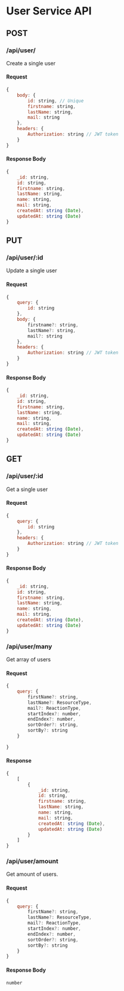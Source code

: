 # User Service API

## POST

### /api/user/

Create a single user

#### Request
``` javascript
{
    body: {
        id: string, // Unique
        firstname: string,
        lastName: string,
        mail: string
    },
    headers: {
        Authorization: string // JWT token
    }
}
```
#### Response Body
``` javascript
{
    _id: string,
    id: string,
    firstname: string,
    lastName: string,
    name: string,
    mail: string,
    createdAt: string (Date),
    updatedAt: string (Date)
}
```

## PUT

### /api/user/:id

Update a single user

#### Request
``` javascript
{
    query: {
        id: string
    },
    body: {
        firstname?: string,
        lastName?: string,
        mail?: string
    },
    headers: {
        Authorization: string // JWT token
    }
}
```
#### Response Body
``` javascript
{
    _id: string,
    id: string,
    firstname: string,
    lastName: string,
    name: string,
    mail: string,
    createdAt: string (Date),
    updatedAt: string (Date)
}
```

## GET

### /api/user/:id

Get a single user

#### Request
``` javascript
{
    query: {
        id: string
    },
    headers: {
        Authorization: string // JWT token
    }
}
```
#### Response Body
``` javascript
{
    _id: string,
    id: string,
    firstname: string,
    lastName: string,
    name: string,
    mail: string,
    createdAt: string (Date),
    updatedAt: string (Date)
}
```

### /api/user/many

Get array of users

#### Request
``` javascript
{
    query: {
        firstName?: string,
        lastName?: ResourceType,
        mail?: ReactionType,
        startIndex?: number,
        endIndex?: number,
        sortOrder?: string,
        sortBy?: string
    }
    
}
```
#### Response
``` javascript
{
    [
        {
            _id: string,
            id: string,
            firstname: string,
            lastName: string,
            name: string,
            mail: string,
            createdAt: string (Date),
            updatedAt: string (Date)
        }
    ]
}
```

### /api/user/amount

Get amount of users.

#### Request
``` javascript
{
    query: {
        firstName?: string,
        lastName?: ResourceType,
        mail?: ReactionType,
        startIndex?: number,
        endIndex?: number,
        sortOrder?: string,
        sortBy?: string
    }
}
```
#### Response Body
``` javascript
number
```